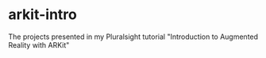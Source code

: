 # arkit-intro
The projects presented in my Pluralsight tutorial "Introduction to Augmented Reality with ARKit"
